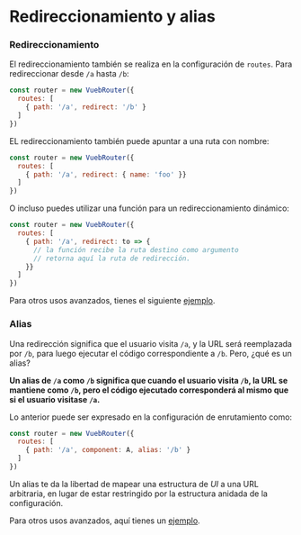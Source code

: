 # Redireccionamiento y alias

### Redireccionamiento

El redireccionamiento también se realiza en la configuración de `routes`. Para redireccionar desde `/a` hasta `/b`:

``` js
const router = new VuebRouter({
  routes: [
    { path: '/a', redirect: '/b' }
  ]
})
```

EL redireccionamiento también puede apuntar a una ruta con nombre:

``` js
const router = new VuebRouter({
  routes: [
    { path: '/a', redirect: { name: 'foo' }}
  ]
})
```

O incluso puedes utilizar una función para un redireccionamiento dinámico:

``` js
const router = new VuebRouter({
  routes: [
    { path: '/a', redirect: to => {
      // la función recibe la ruta destino como argumento
      // retorna aquí la ruta de redirección.
    }}
  ]
})
```

Para otros usos avanzados, tienes el siguiente [ejemplo](https://github.com/vuejs/vue-router/blob/dev/examples/redirect/app.js).

### Alias

Una redirección significa que el usuario visita `/a`, y la URL será reemplazada por `/b`, para luego ejecutar el código correspondiente a `/b`. Pero, ¿qué es un alias?

**Un alias de `/a` como `/b` significa que cuando el usuario visita `/b`, la URL se mantiene como `/b`, pero el código ejecutado corresponderá al mismo que si el usuario visitase `/a`.**

Lo anterior puede ser expresado en la configuración de enrutamiento como:

``` js
const router = new VuebRouter({
  routes: [
    { path: '/a', component: A, alias: '/b' }
  ]
})
```

Un alias te da la libertad de mapear una estructura de _UI_ a una URL arbitraria, en lugar de estar restringido por la estructura anidada de la configuración.

Para otros usos avanzados, aquí tienes un [ejemplo](https://github.com/vuejs/vue-router/blob/dev/examples/route-alias/app.js).
